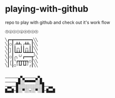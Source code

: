 ﻿# playing-with-github
repo to play with github and check out it's work flow

    Ⓢⓟⓞⓝⓖⓔⓑⓞⓑ 

    ╲┏━┳━━━━━━━━┓╲╲
    ╲┃◯┃╭┻┻╮╭┻┻╮┃╲╲
    ╲┃╮┃┃╭╮┃┃╭╮┃┃╲╲
    ╲┃╯┃┗┻┻┛┗┻┻┻┻╮╲
    ╲┃◯┃╭╮╰╯┏━━━┳╯╲
    ╲┃╭┃╰┏┳┳┳┳┓◯┃╲╲
    ╲┃╰┃◯╰┗┛┗┛╯╭┃╲╲


    ──────▄▀▄─────▄▀▄
    ─────▄█░░▀▀▀▀▀░░█▄
    ─▄▄──█░░░░░░░░░░░█──▄▄
    █▄▄█─█░░▀░░┬░░▀░░█─█▄▄█
